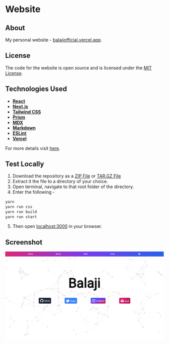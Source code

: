 # Website

## About

My personal website - [balajiofficial.vercel.app](https://balajiofficial.vercel.app).

## License

The code for the website is open source and is licensed under the [MIT License](https://github.com/balajiofficial/Website/blob/main/LICENSE).

## Technologies Used

- [**React**](https://reactjs.org/)
- [**Next.js**](https://nextjs.org/)
- [**Tailwind CSS**](https://tailwindcss.com/)
- [**Prism**](https://prismjs.com/)
- [**MDX**](https://mdxjs.com/)
- [**Markdown**](https://en.wikipedia.org/wiki/Markdown)
- [**ESLint**](https://eslint.org/)
- [**Vercel**](https://vercel.com/)

For more details visit [here](https://balajiofficial.vercel.app/credits).

## Test Locally

1. Download the repository as a [ZIP File](https://github.com/balajiofficial/Website/archive/refs/heads/main.zip) or [TAR.GZ File](https://github.com/balajiofficial/Website/archive/refs/heads/main.tar.gz)
2. Extract it the file to a directory of your choice.
3. Open terminal, navigate to that root folder of the directory.
4. Enter the following -

```
yarn
yarn run css
yarn run build
yarn run start
```

5. Then open [localhost:3000](http://localhost:3000/) in your browser.

## Screenshot

![Screenshot](/content/Screenshot.png)
